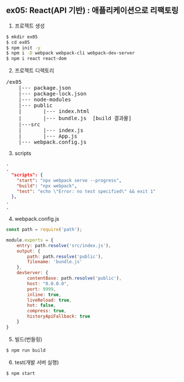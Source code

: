 ## ex05: React(API 기반) : 애플리케이션으로 리팩토링

1. 프로젝트 생성

```bash
$ mkdir ex05
$ cd ex05
$ npm init -y
$ npm i -D webpack webpack-cli webpack-dev-server
$ npm i react react-dom
```

2. 프로젝트 디렉토리

<pre>
/ex05
    |--- package.json
    |--- package-lock.json
    |--- node-modules
    |--- public
    |       |--- index.html
    |       |--- bundle.js  [build 결과물]
    |---src
    |       |--- index.js
    |       |--- App.js
    |--- webpack.config.js
</pre>

3. scripts

```json
.
.
  "scripts": {
    "start": "npx webpack serve --progress",
    "build": "npx webpack",
    "test": "echo \"Error: no test specified\" && exit 1"
  },
.
.
```

4. webpack.config.js

```javascript
const path = require('path');

module.exports = {
    entry: path.resolve('src/index.js'),
    output: {
        path: path.resolve('public'),
        filename: 'bundle.js'
    },
    devServer: {
        contentBase: path.resolve('public'),
        host: "0.0.0.0",
        port: 9999,
        inline: true,
        liveReload: true,
        hot: false,
        compress: true,
        historyApiFallback: true
    } 
}
```

5. 빌드(번들링)

```bash
$ npm run build
```

6. test(개발 서버 실행)

```bash
$ npm start
```

